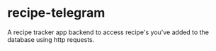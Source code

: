 # recipe-telegram
A recipe tracker app backend to access recipe's you've added to the database using http requests.
